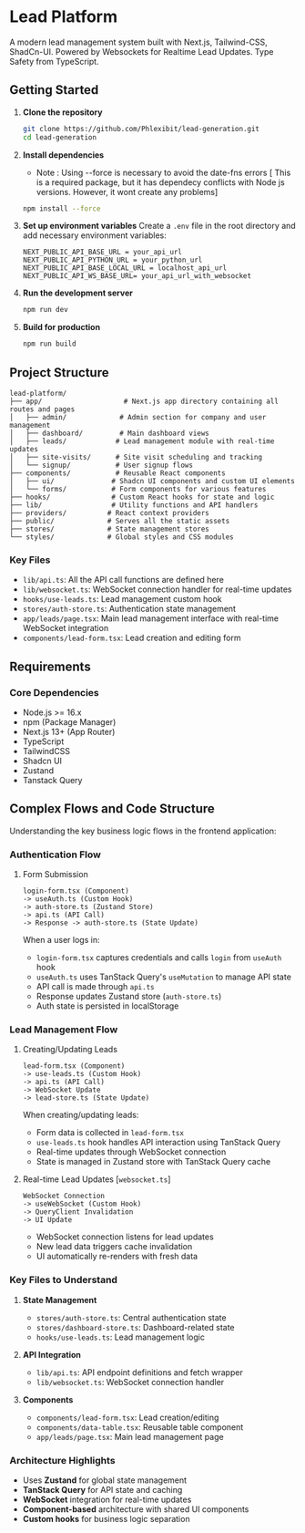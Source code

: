 # Lead Platform

A modern lead management system built with Next.js, Tailwind-CSS, ShadCn-UI. Powered by Websockets for Realtime Lead Updates. Type Safety from TypeScript. 

## Getting Started

1. **Clone the repository**

   ```bash
   git clone https://github.com/Phlexibit/lead-generation.git
   cd lead-generation
   ```

2. **Install dependencies**
    - Note : Using --force is necessary to avoid the date-fns errors [ This is a required package, but it has dependecy conflicts with Node js versions. However, it wont create any problems]

   ```bash
   npm install --force
   ```

3. **Set up environment variables**
   Create a `.env` file in the root directory and add necessary environment variables:

   ```env
   NEXT_PUBLIC_API_BASE_URL = your_api_url
   NEXT_PUBLIC_API_PYTHON_URL = your_python_url
   NEXT_PUBLIC_API_BASE_LOCAL_URL = localhost_api_url
   NEXT_PUBLIC_API_WS_BASE_URL= your_api_url_with_websocket
   ```

4. **Run the development server**

   ```bash
   npm run dev
   ```

5. **Build for production**
   ```bash
   npm run build
   ```

## Project Structure

```
lead-platform/
├── app/                    # Next.js app directory containing all routes and pages
│   ├── admin/             # Admin section for company and user management
│   ├── dashboard/         # Main dashboard views
│   ├── leads/            # Lead management module with real-time updates
│   ├── site-visits/      # Site visit scheduling and tracking
│   └── signup/           # User signup flows
├── components/           # Reusable React components
│   ├── ui/              # Shadcn UI components and custom UI elements
│   └── forms/           # Form components for various features
├── hooks/               # Custom React hooks for state and logic
├── lib/                 # Utility functions and API handlers
├── providers/          # React context providers
├── public/             # Serves all the static assets
├── stores/             # State management stores
└── styles/             # Global styles and CSS modules
```

### Key Files

- `lib/api.ts`: All the API call functions are defined here
- `lib/websocket.ts`: WebSocket connection handler for real-time updates
- `hooks/use-leads.ts`: Lead management custom hook
- `stores/auth-store.ts`: Authentication state management
- `app/leads/page.tsx`: Main lead management interface with real-time WebSocket integration
- `components/lead-form.tsx`: Lead creation and editing form

## Requirements

### Core Dependencies

- Node.js >= 16.x 
- npm (Package Manager)
- Next.js 13+ (App Router)
- TypeScript
- TailwindCSS
- Shadcn UI
- Zustand
- Tanstack Query

## Complex Flows and Code Structure

Understanding the key business logic flows in the frontend application:

### Authentication Flow

1. Form Submission
   ```
   login-form.tsx (Component) 
   -> useAuth.ts (Custom Hook) 
   -> auth-store.ts (Zustand Store) 
   -> api.ts (API Call) 
   -> Response -> auth-store.ts (State Update)
   ```

   When a user logs in:
   - `login-form.tsx` captures credentials and calls `login` from `useAuth` hook
   - `useAuth.ts` uses TanStack Query's `useMutation` to manage API state
   - API call is made through `api.ts`
   - Response updates Zustand store (`auth-store.ts`)
   - Auth state is persisted in localStorage

### Lead Management Flow

1. Creating/Updating Leads
   ```
   lead-form.tsx (Component) 
   -> use-leads.ts (Custom Hook) 
   -> api.ts (API Call) 
   -> WebSocket Update 
   -> lead-store.ts (State Update)
   ```

   When creating/updating leads:
   - Form data is collected in `lead-form.tsx`
   - `use-leads.ts` hook handles API interaction using TanStack Query
   - Real-time updates through WebSocket connection
   - State is managed in Zustand store with TanStack Query cache

2. Real-time Lead Updates [`websocket.ts`]
   ```
   WebSocket Connection 
   -> useWebSocket (Custom Hook) 
   -> QueryClient Invalidation 
   -> UI Update
   ```

   - WebSocket connection listens for lead updates
   - New lead data triggers cache invalidation
   - UI automatically re-renders with fresh data

### Key Files to Understand

1. **State Management**
   - `stores/auth-store.ts`: Central authentication state
   - `stores/dashboard-store.ts`: Dashboard-related state
   - `hooks/use-leads.ts`: Lead management logic

2. **API Integration**
   - `lib/api.ts`: API endpoint definitions and fetch wrapper
   - `lib/websocket.ts`: WebSocket connection handler

3. **Components**
   - `components/lead-form.tsx`: Lead creation/editing
   - `components/data-table.tsx`: Reusable table component
   - `app/leads/page.tsx`: Main lead management page

### Architecture Highlights

- Uses **Zustand** for global state management
- **TanStack Query** for API state and caching
- **WebSocket** integration for real-time updates
- **Component-based** architecture with shared UI components
- **Custom hooks** for business logic separation
